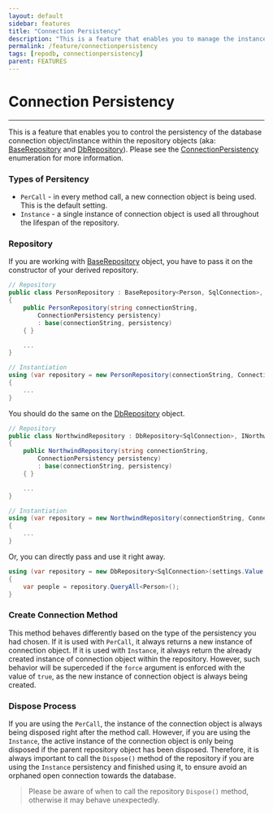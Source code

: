 ```yaml
---
layout: default
sidebar: features
title: "Connection Persistency"
description: "This is a feature that enables you to manage the instance of the database connection object within the repository objects."
permalink: /feature/connectionpersistency
tags: [repodb, connectionpersistency]
parent: FEATURES
---
```


# Connection Persistency

---

This is a feature that enables you to control the persistency of the database connection object/instance within the repository objects (aka: [BaseRepository](/class/baserepository) and [DbRepository](/class/dbrepository)). Please see the [ConnectionPersistency](/enumeration/connectionpersistency) enumeration for more information.

### Types of Persitency

- `PerCall` - in every method call, a new connection object is being used. This is the default setting.
- `Instance` - a single instance of connection object is used all throughout the lifespan of the repository.

### Repository

If you are working with [BaseRepository](/class/baserepository) object, you have to pass it on the constructor of your derived repository.

```csharp
// Repository
public class PersonRepository : BaseRepository<Person, SqlConnection>, IPersonRepository
{
    public PersonRepository(string connectionString,
        ConnectionPersistency persistency)
        : base(connectionString, persistency)
    { }

    ...
}

// Instantiation
using (var repository = new PersonRepository(connectionString, ConnectionPersistency.Instance))
{
    ...
}
```

You should do the same on the [DbRepository](/class/dbrepository) object.

```csharp
// Repository
public class NorthwindRepository : DbRepository<SqlConnection>, INorthwinRepository
{
    public NorthwindRepository(string connectionString,
        ConnectionPersistency persistency)
        : base(connectionString, persistency)
    { }

    ...
}

// Instantiation
using (var repository = new NorthwindRepository(connectionString, ConnectionPersistency.Instance))
{
    ...
}
```

Or, you can directly pass and use it right away.

```csharp
using (var repository = new DbRepository<SqlConnection>(settings.Value.ConnectionString, ConnectionPersistency.Instance))
{
    var people = repository.QueryAll<Person>();
}
```

### Create Connection Method

This method behaves differently based on the type of the persistency you had chosen. If it is used with `PerCall`, it always returns a new instance of connection object. If it is used with `Instance`, it always return the already created instance of connection object within the repository. However, such behavior will be superceded if the `force` argument is enforced with the value of `true`, as the new instance of connection object is always being created.

### Dispose Process

If you are using the `PerCall`, the instance of the connection object is always being disposed right after the method call. However, if you are using the `Instance`, the active instance of the connection object is only being disposed if the parent repository object has been disposed. Therefore, it is always important to call the `Dispose()` method of the repository if you are using the `Instance` persistency and finished using it, to ensure avoid an orphaned open connection towards the database.

> Please be aware of when to call the repository `Dispose()` method, otherwise it may behave unexpectedly.
